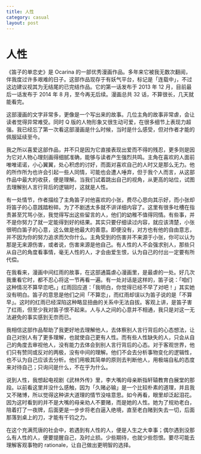 ```yaml
---
title: 人性
category: casual
layout: post
---
```


# 人性

《笛子的单恋史》是 Ocarina 的一部优秀漫画作品。多年来它被我无数次翻阅，伴我度过许多艰难的日子。这部作品现存于有妖气平台，标记是「连载中」，不过这边建议视其为无结尾的已完结作品。它的第一话发布于 2013 年 12 月，目前最后一话发布于 2014 年 8 月，至今再无后续。漫画总共 32 话，不算很长，几天就能看完。

这部漫画的文字非常多，更像是一个写出来的故事。几位主角的故事非常虐，会让读者觉得异常难受。同时 Q 版的人物形象又很生动可爱，在很多细节上表现力超强。我已经忘了第一次看这部漫画是什么时候，当时是什么感受，但对作者才能的佩服延续至今。

我之所以喜爱这部作品，并不只是因为它直接表现出爱而不得的残忍，更多则是因为它对人物心理刻画得细腻准确，能够与读者产生强烈共鸣。主角在喜欢的人面前唯唯诺诺，小心翼翼，处心积虑的讨好，而面对喜欢自己的人时又是那么无力。他的所作所为也许会引起一些人同情，可能也会遭人唾弃，但于我个人而言，从这部作品中最大的收获，便是理解。当我们试着跳出自己的视角，从更高的站位，试图去理解别人言行背后的逻辑时，这就是人性。

有一处情节，作者描绘了主角笛子对他喜欢的小张，费尽心思向其示好，而小张却将笛子的心意践踏粉碎。为了不剧透太多就不讲详细内容了。这里有很多吐槽在指责甚至咒骂小张，我觉得写出这些留言的人，他们的幼稚不值得同情。有些事，并不是你努力了就一定能得到好的结果。其实只要仔细读过内容，就应该清楚，小张很明白笛子的心意，这么做是他最大的善意。即便没有，对方也有他的自由意志，并不因为你的努力追求而欠你什么。主角受到的伤害并不来源于小张，你可以认为那是无来源伤害，或者说，伤害来源是他自己。有人性的人不会强求别人，那些只从自己的角度看事情，毫无人性的人，才会由爱生恨，认为自己的付出一定要有所代偿。

在我看来，漫画中间红雨的故事，在这部通篇虐心漫画里，是最虐的一处。好几次我重看它时，都不忍心将这一节再看一遍。有一处对话是这样的，笛子说：「咱们这种情况不算早恋吧。」红雨回应道：「我明白，你觉得已经不早了对吧！」其实她没有明白。笛子的意思是他们之间「不算恋」，而红雨却误以为笛子说的是「不算早」。这时的红雨已经深陷这种略显扭曲的关系中无法自拔。客观上讲，是笛子害了红雨，但至少我对笛子恨不起来。人与人之间的心意并不相通，我只是对这一无法避免的事实感到无奈而已。

我相信这部作品帮助了我更好地去理解他人，去体察别人言行背后的心态想法，让自己对别人有了更多理解，也就使自己更有人性。而有些人性缺失的人，只会从自己的角度去审视他人，没有能力去体会到别人言行背后的心态。对于客观世界，他们只有赞同或反对的两极，没有中间的理解。他们不会去分析事物变化的逻辑性，也不认为自己应该去分析。他们用极其简单的原则去判断他人，用极端自私的态度来对待自己；只询问是什么，不在乎为什么。

说到人性，我想起电视剧《武林外传》里，李大嘴的母亲断指轩辕教育白展堂的那段。以前看这里并没什么感触，因为「久赌必输」是一个比较朴素的道理，并且我又不赌博，所以觉得这种讲大道理的情节没啥意思。如今再看，眼里却泛起泪花。因为这时看到的并不是大嘴的母亲劝人不要赌，而是她的人性。她为了规劝老白，陪着打了一夜牌，后面更是一步步将老白逼入绝境，直至老白赌到失去一切，后面那落到桌上的刀，才能有千钧之力。

在这个充满荒唐的社会中，若遇到有人性的人，便是人生之大幸事；偶尔遇到没那么有人性的人，便要提醒自己，及时止损。少些期待，也就少些怨恨。要尽可能去理解客观事物的 rationale，让自己做出更明智的选择。
